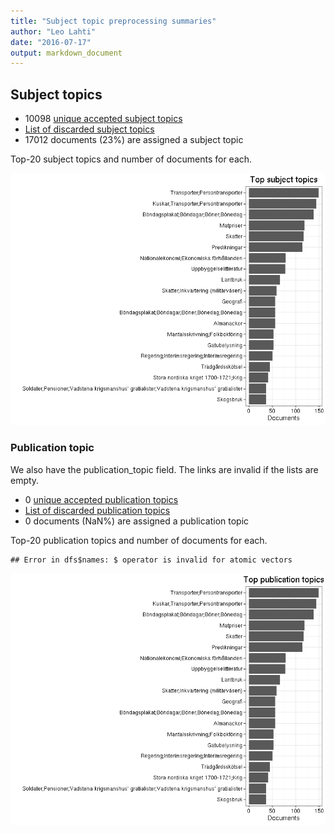 ```yaml
---
title: "Subject topic preprocessing summaries"
author: "Leo Lahti"
date: "2016-07-17"
output: markdown_document
---
```


## Subject topics



  * 10098 [unique accepted subject topics](output.tables/subject_topic_accepted.csv)
  * [List of discarded subject topics](output.tables/subject_topic_discarded.csv)
  * 17012 documents (23%) are assigned a subject topic 


Top-20 subject topics and number of documents for each.

![plot of chunk summarytopics22](figure/summarytopics22-1.png)

### Publication topic

We also have the publication_topic field. The links are invalid if the lists are empty.



  * 0 [unique accepted publication topics](output.tables/publication_topic_accepted.csv)
  * [List of discarded publication topics](output.tables/publication_topic_discarded.csv)
  * 0 documents (NaN%) are assigned a publication topic 


Top-20 publication topics and number of documents for each.


```
## Error in dfs$names: $ operator is invalid for atomic vectors
```

![plot of chunk summarytopics223](figure/summarytopics223-1.png)
